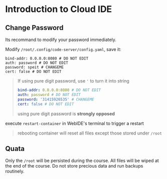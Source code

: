 # Introduction to Cloud IDE

## Change Password

Its recommand to modify your password immediately.

Modify `/root/.config/code-server/config.yaml`, save it:

```yaml=
bind-addr: 0.0.0.0:8080 # DO NOT EDIT
auth: password # DO NOT EDIT
password: speit # CHANGEME
cert: false # DO NOT EDIT
```

> If using pure digit password, use `'` to turn it into string
> ```yaml
> bind-addr: 0.0.0.0:8080 # DO NOT EDIT
> auth: password # DO NOT EDIT
> password: '31415926535' # CHANGEME
> cert: false # DO NOT EDIT
> ```
> using pure digit password is **strongly opposed**

execute `restart-container` in WebIDE's terminal to trigger a restart

> rebooting container will reset all files except those stored under `/root`

## Quata

Only the `/root` will be persisted during the course. All files will be wiped at the end of the course. Do not store precious data and run backups routinely.
